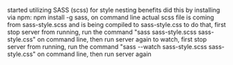 started utilizing SASS (scss) for style nesting benefits
did this by installing via npm: npm install -g sass, on command line
actual scss file is coming from sass-style.scss and is being compiled to sass-style.css
  to do that, first stop server from running, run the command "sass sass-style.scss sass-style.css" on command line, then run server again
to watch, first stop server from running, run the command "sass --watch sass-style.scss sass-style.css" on command line, then run server again